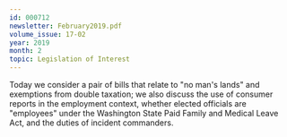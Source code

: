 ```yaml
---
id: 000712
newsletter: February2019.pdf
volume_issue: 17-02
year: 2019
month: 2
topic: Legislation of Interest
---
```


Today we consider a pair of bills that relate to "no man's lands" and exemptions from double taxation; we also discuss the use of consumer reports in the employment context, whether elected officials are "employees" under the Washington State Paid Family and Medical Leave Act, and the duties of incident commanders.
